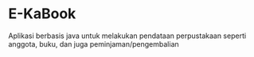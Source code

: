 # E-KaBook
Aplikasi berbasis java untuk melakukan pendataan perpustakaan seperti anggota, buku, dan juga peminjaman/pengembalian
